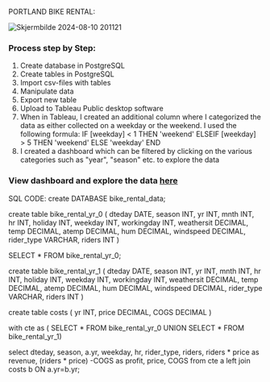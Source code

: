 PORTLAND BIKE RENTAL:



![Skjermbilde 2024-08-10 201121](https://github.com/user-attachments/assets/432ce6d0-da65-46c0-a0dd-28183f83ae18)



### Process step by Step:

1. Create database in PostgreSQL
2. Create tables in PostgreSQL
3. Import csv-files with tables
4. Manipulate data
5. Export new table
6. Upload to Tableau Public desktop software
7. When in Tableau, I created an additional column where I categorized the data as either collected on a weekday or the weekend.
  I used the following formula:
  IF [weekday] < 1 THEN 'weekend'
  ELSEIF  [weekday] > 5 THEN 'weekend'
  ELSE 'weekday' END
8. I created a dashboard which can be filtered by clicking on the various categories such as "year", "season" etc. to explore the data

### View dashboard and explore the data [here](https://public.tableau.com/app/profile/tori.robinson/viz/PortlandBikeRental/Dashboard1)

SQL CODE: 
create DATABASE bike_rental_data;


create table bike_rental_yr_0
(
	dteday DATE,
	season INT,
	yr INT,
	mnth INT,
	hr INT,
	holiday INT,
	weekday INT,
	workingday INT,
	weathersit DECIMAL,
	temp DECIMAL,
	atemp DECIMAL,
	hum DECIMAL,
	windspeed DECIMAL,
	rider_type VARCHAR,
	riders INT
	)
	
SELECT * FROM bike_rental_yr_0;	


create table bike_rental_yr_1
(
	dteday DATE,
	season INT,
	yr INT,
	mnth INT,
	hr INT,
	holiday INT,
	weekday INT,
	workingday INT,
	weathersit DECIMAL,
	temp DECIMAL,
	atemp DECIMAL,
	hum DECIMAL,
	windspeed DECIMAL,
	rider_type VARCHAR,
	riders INT
	)

create table costs
(
	yr INT,
	price DECIMAL,
	COGS DECIMAL
)

with cte as (
SELECT * FROM bike_rental_yr_0
UNION
SELECT * FROM bike_rental_yr_1)


select 
dteday,
season,
a.yr,
weekday,
hr,
rider_type,
riders,
riders * price as revenue,
(riders * price) -COGS as profit,
price,
COGS
from cte a
left join costs b
ON a.yr=b.yr;

 
 
